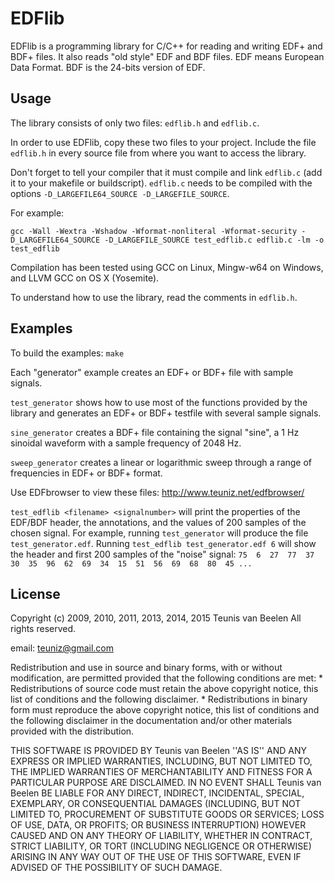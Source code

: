 # EDFlib

EDFlib is a programming library for C/C++ for reading and writing EDF+ and BDF+ files.
It also reads "old style" EDF and BDF files.
EDF means European Data Format. BDF is the 24-bits version of EDF.

## Usage

The library consists of only two files: `edflib.h` and `edflib.c`.

In order to use EDFlib, copy these two files to your project.
Include the file `edflib.h` in every source file from where you want to access the library.

Don't forget to tell your compiler that it must compile and link `edflib.c` (add it to
your makefile or buildscript). `edflib.c` needs to be compiled with the options
`-D_LARGEFILE64_SOURCE -D_LARGEFILE_SOURCE`.

For example:

`gcc -Wall -Wextra -Wshadow -Wformat-nonliteral -Wformat-security -D_LARGEFILE64_SOURCE -D_LARGEFILE_SOURCE test_edflib.c edflib.c -lm -o test_edflib`

Compilation has been tested using GCC on Linux, Mingw-w64 on Windows, and LLVM GCC on OS X (Yosemite).

To understand how to use the library, read the comments in `edflib.h`.


## Examples

To build the examples: `make`

Each "generator" example creates an EDF+ or BDF+ file with sample signals.

`test_generator` shows how to use most of the functions provided by the library and generates an
EDF+ or BDF+ testfile with several sample signals.

`sine_generator` creates a BDF+ file containing the signal "sine", a 1 Hz sinoidal waveform with a
sample frequency of 2048 Hz.

`sweep_generator` creates a linear or logarithmic sweep through a range of frequencies in EDF+ or
BDF+ format.

Use EDFbrowser to view these files: http://www.teuniz.net/edfbrowser/

`test_edflib <filename> <signalnumber>` will print the properties of the EDF/BDF header, the
annotations, and the values of 200 samples of the chosen signal. For example, running
`test_generator` will produce the file `test_generator.edf`. Running `test_edflib test_generator.edf 6`
will show the header and first 200 samples of the "noise" signal:
`75  6  27  77  37  30  35  96  62  69  34  15  51  56  69  68  80  45 ...`


## License

Copyright (c) 2009, 2010, 2011, 2013, 2014, 2015 Teunis van Beelen
All rights reserved.

email: teuniz@gmail.com

Redistribution and use in source and binary forms, with or without
modification, are permitted provided that the following conditions are met:
     * Redistributions of source code must retain the above copyright
       notice, this list of conditions and the following disclaimer.
     * Redistributions in binary form must reproduce the above copyright
       notice, this list of conditions and the following disclaimer in the
       documentation and/or other materials provided with the distribution.

THIS SOFTWARE IS PROVIDED BY Teunis van Beelen ''AS IS'' AND ANY
EXPRESS OR IMPLIED WARRANTIES, INCLUDING, BUT NOT LIMITED TO, THE IMPLIED
WARRANTIES OF MERCHANTABILITY AND FITNESS FOR A PARTICULAR PURPOSE ARE
DISCLAIMED. IN NO EVENT SHALL Teunis van Beelen BE LIABLE FOR ANY
DIRECT, INDIRECT, INCIDENTAL, SPECIAL, EXEMPLARY, OR CONSEQUENTIAL DAMAGES
(INCLUDING, BUT NOT LIMITED TO, PROCUREMENT OF SUBSTITUTE GOODS OR SERVICES;
LOSS OF USE, DATA, OR PROFITS; OR BUSINESS INTERRUPTION) HOWEVER CAUSED AND
ON ANY THEORY OF LIABILITY, WHETHER IN CONTRACT, STRICT LIABILITY, OR TORT
(INCLUDING NEGLIGENCE OR OTHERWISE) ARISING IN ANY WAY OUT OF THE USE OF THIS
SOFTWARE, EVEN IF ADVISED OF THE POSSIBILITY OF SUCH DAMAGE.
